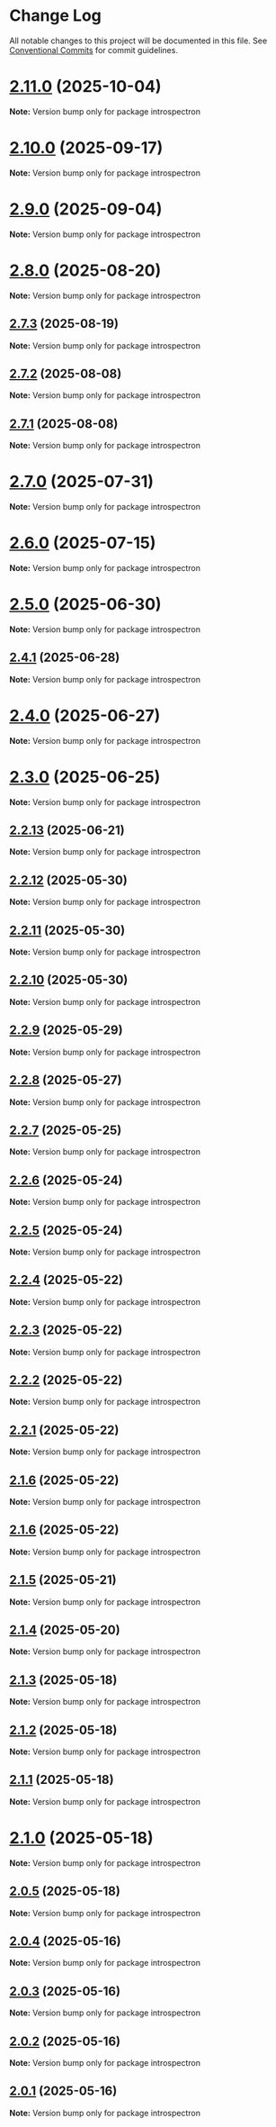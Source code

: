 # Change Log

All notable changes to this project will be documented in this file.
See [Conventional Commits](https://conventionalcommits.org) for commit guidelines.

# [2.11.0](https://github.com/launchql/launchql/compare/introspectron@2.10.0...introspectron@2.11.0) (2025-10-04)

**Note:** Version bump only for package introspectron





# [2.10.0](https://github.com/launchql/launchql/compare/introspectron@2.9.0...introspectron@2.10.0) (2025-09-17)

**Note:** Version bump only for package introspectron





# [2.9.0](https://github.com/launchql/launchql/compare/introspectron@2.8.0...introspectron@2.9.0) (2025-09-04)

**Note:** Version bump only for package introspectron





# [2.8.0](https://github.com/launchql/launchql/compare/introspectron@2.7.3...introspectron@2.8.0) (2025-08-20)

**Note:** Version bump only for package introspectron





## [2.7.3](https://github.com/launchql/launchql/compare/introspectron@2.7.2...introspectron@2.7.3) (2025-08-19)

**Note:** Version bump only for package introspectron





## [2.7.2](https://github.com/launchql/launchql/compare/introspectron@2.7.1...introspectron@2.7.2) (2025-08-08)

**Note:** Version bump only for package introspectron





## [2.7.1](https://github.com/launchql/launchql/compare/introspectron@2.7.0...introspectron@2.7.1) (2025-08-08)

**Note:** Version bump only for package introspectron





# [2.7.0](https://github.com/launchql/launchql/compare/introspectron@2.6.0...introspectron@2.7.0) (2025-07-31)

**Note:** Version bump only for package introspectron





# [2.6.0](https://github.com/launchql/launchql/compare/introspectron@2.5.0...introspectron@2.6.0) (2025-07-15)

**Note:** Version bump only for package introspectron





# [2.5.0](https://github.com/launchql/launchql/compare/introspectron@2.4.1...introspectron@2.5.0) (2025-06-30)

**Note:** Version bump only for package introspectron





## [2.4.1](https://github.com/launchql/launchql/compare/introspectron@2.4.0...introspectron@2.4.1) (2025-06-28)

**Note:** Version bump only for package introspectron





# [2.4.0](https://github.com/launchql/launchql/compare/introspectron@2.3.0...introspectron@2.4.0) (2025-06-27)

**Note:** Version bump only for package introspectron





# [2.3.0](https://github.com/launchql/launchql/compare/introspectron@2.2.13...introspectron@2.3.0) (2025-06-25)

**Note:** Version bump only for package introspectron





## [2.2.13](https://github.com/launchql/launchql/compare/introspectron@2.2.12...introspectron@2.2.13) (2025-06-21)

**Note:** Version bump only for package introspectron





## [2.2.12](https://github.com/launchql/launchql/compare/introspectron@2.2.11...introspectron@2.2.12) (2025-05-30)

**Note:** Version bump only for package introspectron





## [2.2.11](https://github.com/launchql/launchql/compare/introspectron@2.2.10...introspectron@2.2.11) (2025-05-30)

**Note:** Version bump only for package introspectron





## [2.2.10](https://github.com/launchql/launchql/compare/introspectron@2.2.9...introspectron@2.2.10) (2025-05-30)

**Note:** Version bump only for package introspectron





## [2.2.9](https://github.com/launchql/launchql/compare/introspectron@2.2.8...introspectron@2.2.9) (2025-05-29)

**Note:** Version bump only for package introspectron





## [2.2.8](https://github.com/launchql/launchql/compare/introspectron@2.2.7...introspectron@2.2.8) (2025-05-27)

**Note:** Version bump only for package introspectron





## [2.2.7](https://github.com/launchql/launchql/compare/introspectron@2.2.6...introspectron@2.2.7) (2025-05-25)

**Note:** Version bump only for package introspectron





## [2.2.6](https://github.com/launchql/launchql/compare/introspectron@2.2.5...introspectron@2.2.6) (2025-05-24)

**Note:** Version bump only for package introspectron





## [2.2.5](https://github.com/launchql/launchql/compare/introspectron@2.2.4...introspectron@2.2.5) (2025-05-24)

**Note:** Version bump only for package introspectron





## [2.2.4](https://github.com/launchql/launchql/compare/introspectron@2.2.3...introspectron@2.2.4) (2025-05-22)

**Note:** Version bump only for package introspectron





## [2.2.3](https://github.com/launchql/launchql/compare/introspectron@2.2.2...introspectron@2.2.3) (2025-05-22)

**Note:** Version bump only for package introspectron





## [2.2.2](https://github.com/launchql/launchql/compare/introspectron@2.2.1...introspectron@2.2.2) (2025-05-22)

**Note:** Version bump only for package introspectron





## [2.2.1](https://github.com/launchql/launchql/compare/introspectron@2.1.6...introspectron@2.2.1) (2025-05-22)

**Note:** Version bump only for package introspectron





## [2.1.6](https://github.com/launchql/launchql/compare/introspectron@2.1.6...introspectron@2.1.6) (2025-05-22)

**Note:** Version bump only for package introspectron





## [2.1.6](https://github.com/launchql/launchql/compare/introspectron@2.1.5...introspectron@2.1.6) (2025-05-22)

**Note:** Version bump only for package introspectron





## [2.1.5](https://github.com/launchql/launchql/compare/introspectron@2.1.4...introspectron@2.1.5) (2025-05-21)

**Note:** Version bump only for package introspectron





## [2.1.4](https://github.com/launchql/launchql/compare/introspectron@2.1.3...introspectron@2.1.4) (2025-05-20)

**Note:** Version bump only for package introspectron





## [2.1.3](https://github.com/launchql/launchql/compare/introspectron@2.1.2...introspectron@2.1.3) (2025-05-18)

**Note:** Version bump only for package introspectron





## [2.1.2](https://github.com/launchql/launchql/compare/introspectron@2.1.1...introspectron@2.1.2) (2025-05-18)

**Note:** Version bump only for package introspectron





## [2.1.1](https://github.com/launchql/launchql/compare/introspectron@2.1.0...introspectron@2.1.1) (2025-05-18)

**Note:** Version bump only for package introspectron





# [2.1.0](https://github.com/launchql/launchql/compare/introspectron@2.0.5...introspectron@2.1.0) (2025-05-18)

**Note:** Version bump only for package introspectron





## [2.0.5](https://github.com/launchql/launchql/compare/introspectron@2.0.4...introspectron@2.0.5) (2025-05-18)

**Note:** Version bump only for package introspectron





## [2.0.4](https://github.com/launchql/launchql/compare/introspectron@2.0.3...introspectron@2.0.4) (2025-05-16)

**Note:** Version bump only for package introspectron





## [2.0.3](https://github.com/launchql/launchql/compare/introspectron@2.0.2...introspectron@2.0.3) (2025-05-16)

**Note:** Version bump only for package introspectron





## [2.0.2](https://github.com/launchql/launchql/compare/introspectron@2.0.1...introspectron@2.0.2) (2025-05-16)

**Note:** Version bump only for package introspectron





## [2.0.1](https://github.com/launchql/launchql/compare/introspectron@0.2.12...introspectron@2.0.1) (2025-05-16)

**Note:** Version bump only for package introspectron
